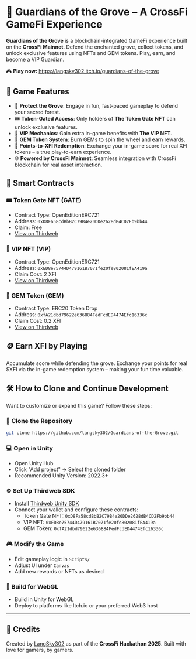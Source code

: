 
# 🌳 Guardians of the Grove – A CrossFi GameFi Experience

**Guardians of the Grove** is a blockchain-integrated GameFi experience built on the **CrossFi Mainnet**. Defend the enchanted grove, collect tokens, and unlock exclusive features using NFTs and GEM tokens. Play, earn, and become a VIP Guardian.

🎮 **Play now:** https://langsky302.itch.io/guardians-of-the-grove

## 🚀 Game Features

- 🌲 **Protect the Grove**: Engage in fun, fast-paced gameplay to defend your sacred forest.
- 🎟️ **Token-Gated Access**: Only holders of **The Token Gate NFT** can unlock exclusive features.
- 👑 **VIP Mechanics**: Gain extra in-game benefits with **The VIP NFT**.
- 💎 **GEM Token System**: Burn GEMs to spin the wheel and earn rewards.
- 🔁 **Points-to-XFI Redemption**: Exchange your in-game score for real XFI tokens – a true play-to-earn experience.
- 🌐 **Powered by CrossFi Mainnet**: Seamless integration with CrossFi blockchain for real asset interaction.

## 🔗 Smart Contracts

### 🎟️ Token Gate NFT (GATE)
- Contract Type: OpenEditionERC721
- Address: `0xD8Fa58cdBbB2C79B4e20DDe2628dB4CD2Fb9bb44`
- Claim: Free
- [View on Thirdweb](https://thirdweb.com/team/kelvincod/0e7eed2e2e708515a11d78eaedf37f02/contract/4158/0xD8Fa58cdBbB2C79B4e20DDe2628dB4CD2Fb9bb44)

### 👑 VIP NFT (VIP)
- Contract Type: OpenEditionERC721
- Address: `0xED8e75744D479161B7071fe20fe802081fEA419a`
- Claim Cost: 2 XFI
- [View on Thirdweb](https://thirdweb.com/team/kelvincod/0e7eed2e2e708515a11d78eaedf37f02/contract/4158/0xED8e75744D479161B7071fe20fe802081fEA419a)

### 💎 GEM Token (GEM)
- Contract Type: ERC20 Token Drop
- Address: `0xfA21dbd79622e636884FedFcdED4474Efc16336c`
- Claim Cost: 0.2 XFI
- [View on Thirdweb](https://thirdweb.com/team/kelvincod/0e7eed2e2e708515a11d78eaedf37f02/contract/4158/0xfA21dbd79622e636884FedFcdED4474Efc16336c)

## 🪙 Earn XFI by Playing

Accumulate score while defending the grove. Exchange your points for real $XFI via the in-game redemption system – making your fun time valuable.

## 🛠️ How to Clone and Continue Development

Want to customize or expand this game? Follow these steps:

### 🔄 Clone the Repository
```bash
git clone https://github.com/langsky302/Guardians-of-the-Grove.git
```

### 💻 Open in Unity
- Open Unity Hub
- Click "Add project" → Select the cloned folder
- Recommended Unity Version: 2022.3+

### ⚙️ Set Up Thirdweb SDK
- Install [Thirdweb Unity SDK](https://portal.thirdweb.com/unity)
- Connect your wallet and configure these contracts:
  - Token Gate NFT: `0xD8Fa58cdBbB2C79B4e20DDe2628dB4CD2Fb9bb44`
  - VIP NFT: `0xED8e75744D479161B7071fe20fe802081fEA419a`
  - GEM Token: `0xfA21dbd79622e636884FedFcdED4474Efc16336c`

### 🎮 Modify the Game
- Edit gameplay logic in `Scripts/`
- Adjust UI under `Canvas`
- Add new rewards or NFTs as desired

### 🚀 Build for WebGL
- Build in Unity for WebGL
- Deploy to platforms like Itch.io or your preferred Web3 host

---

## 🤝 Credits

Created by [LangSky302](https://github.com/langsky302) as part of the **CrossFi Hackathon 2025**. Built with love for gamers, by gamers.

